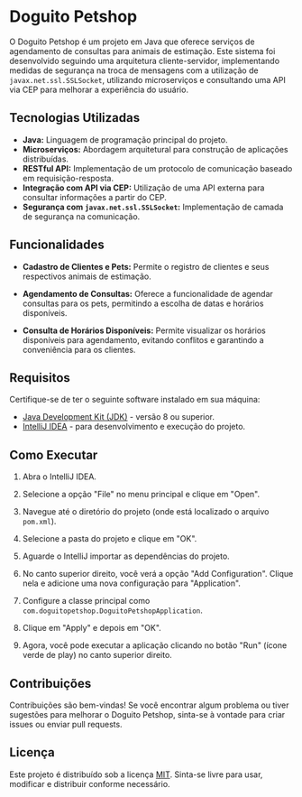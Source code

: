 

# Doguito Petshop

O Doguito Petshop é um projeto em Java que oferece serviços de agendamento de consultas para animais de estimação. Este sistema foi desenvolvido seguindo uma arquitetura cliente-servidor, implementando medidas de segurança na troca de mensagens com a utilização de `javax.net.ssl.SSLSocket`, utilizando microserviços e consultando uma API via CEP para melhorar a experiência do usuário.

## Tecnologias Utilizadas

- **Java:** Linguagem de programação principal do projeto.
- **Microserviços:** Abordagem arquitetural para construção de aplicações distribuídas.
- **RESTful API:** Implementação de um protocolo de comunicação baseado em requisição-resposta.
- **Integração com API via CEP:** Utilização de uma API externa para consultar informações a partir do CEP.
- **Segurança com `javax.net.ssl.SSLSocket`:** Implementação de camada de segurança na comunicação.

## Funcionalidades

- **Cadastro de Clientes e Pets:** Permite o registro de clientes e seus respectivos animais de estimação.

- **Agendamento de Consultas:** Oferece a funcionalidade de agendar consultas para os pets, permitindo a escolha de datas e horários disponíveis.

- **Consulta de Horários Disponíveis:** Permite visualizar os horários disponíveis para agendamento, evitando conflitos e garantindo a conveniência para os clientes.

## Requisitos

Certifique-se de ter o seguinte software instalado em sua máquina:

- [Java Development Kit (JDK)](https://www.oracle.com/java/technologies/javase-downloads.html) - versão 8 ou superior.
- [IntelliJ IDEA](https://www.jetbrains.com/idea/download/) - para desenvolvimento e execução do projeto.

## Como Executar

1. Abra o IntelliJ IDEA.

2. Selecione a opção "File" no menu principal e clique em "Open".

3. Navegue até o diretório do projeto (onde está localizado o arquivo `pom.xml`).

4. Selecione a pasta do projeto e clique em "OK".

5. Aguarde o IntelliJ importar as dependências do projeto.

6. No canto superior direito, você verá a opção "Add Configuration". Clique nela e adicione uma nova configuração para "Application".

7. Configure a classe principal como `com.doguitopetshop.DoguitoPetshopApplication`.

8. Clique em "Apply" e depois em "OK".

9. Agora, você pode executar a aplicação clicando no botão "Run" (ícone verde de play) no canto superior direito.


## Contribuições

Contribuições são bem-vindas! Se você encontrar algum problema ou tiver sugestões para melhorar o Doguito Petshop, sinta-se à vontade para criar issues ou enviar pull requests.

## Licença

Este projeto é distribuído sob a licença [MIT](LICENSE). Sinta-se livre para usar, modificar e distribuir conforme necessário.
